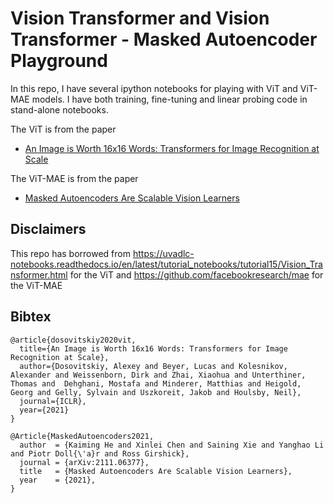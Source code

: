 # Vision Transformer and Vision Transformer - Masked Autoencoder Playground

In this repo, I have several ipython notebooks for playing with ViT and ViT-MAE models.
I have both training, fine-tuning and linear probing code in stand-alone notebooks.

The ViT is from the paper
- [An Image is Worth 16x16 Words: Transformers for Image Recognition at Scale](https://arxiv.org/abs/2010.11929)

The ViT-MAE is from the paper
- [Masked Autoencoders Are Scalable Vision Learners](https://arxiv.org/abs/2111.06377)

## Disclaimers

This repo has borrowed from 
https://uvadlc-notebooks.readthedocs.io/en/latest/tutorial_notebooks/tutorial15/Vision_Transformer.html for the ViT
and https://github.com/facebookresearch/mae for the ViT-MAE



## Bibtex

```
@article{dosovitskiy2020vit,
  title={An Image is Worth 16x16 Words: Transformers for Image Recognition at Scale},
  author={Dosovitskiy, Alexey and Beyer, Lucas and Kolesnikov, Alexander and Weissenborn, Dirk and Zhai, Xiaohua and Unterthiner, Thomas and  Dehghani, Mostafa and Minderer, Matthias and Heigold, Georg and Gelly, Sylvain and Uszkoreit, Jakob and Houlsby, Neil},
  journal={ICLR},
  year={2021}
}

@Article{MaskedAutoencoders2021,
  author  = {Kaiming He and Xinlei Chen and Saining Xie and Yanghao Li and Piotr Doll{\'a}r and Ross Girshick},
  journal = {arXiv:2111.06377},
  title   = {Masked Autoencoders Are Scalable Vision Learners},
  year    = {2021},
}
```